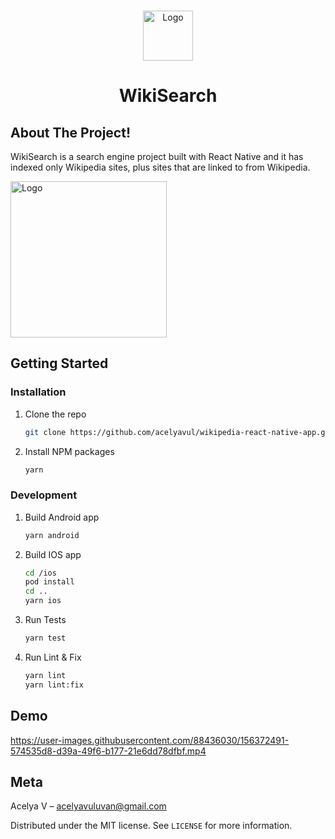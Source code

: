 <br />
<p align="center">
    <img src="https://user-images.githubusercontent.com/85767779/127647612-cf1f9d8b-5daa-4b4a-a7db-715b6bbdf868.png" alt="Logo" width="80">

  <h1 align="center">WikiSearch</h1>
  

## About The Project!


WikiSearch is a search engine project built with React Native and it has indexed only Wikipedia sites, plus sites that are linked to from Wikipedia.

<img src="https://user-images.githubusercontent.com/88436030/179201653-a623a6a7-8f13-4f46-a75d-2f96a44e1480.png" alt="Logo" width="250">


## Getting Started

### Installation

1. Clone the repo
   ```sh
   git clone https://github.com/acelyavul/wikipedia-react-native-app.git
   ```
2. Install NPM packages
   ```sh
   yarn
   ```
   
### Development

1. Build Android app
   ```sh
   yarn android
   ```
2. Build IOS app
   ```sh
   cd /ios
   pod install
   cd ..
   yarn ios
   ```
3. Run Tests
   ```sh
   yarn test
   ```
4. Run Lint & Fix
   ```sh
   yarn lint
   yarn lint:fix
   ```
   

## Demo

https://user-images.githubusercontent.com/88436030/156372491-574535d8-d39a-49f6-b177-21e6dd78dfbf.mp4


## Meta

Acelya V – acelyavuluvan@gmail.com

Distributed under the MIT license. See ``LICENSE`` for more information.
